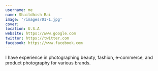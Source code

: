 ```yaml
---
username: me
name: Shaildhish Rai 
image: '/images/01-1.jpg'
cover:
location: U.S.A
website: https://www.google.com
twitter: https://twitter.com
facebook: https://www.facebook.com
---
```

I have experience in photographing beauty, fashion, e-commerce, and product photography for various brands.